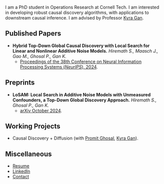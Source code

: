 
<meta name="google-site-verification" content="Wby9p_eTBuhZCnwZryTc8LsCvXkjgZVVj4wgx9D_e90" />

I am a PhD student in Operations Research at Cornell Tech. I am interested in developing robust causal discovery algorithms, with applications to downstream causal inference. I am advised by Professor [Kyra Gan](https://kyra-gan.github.io/). 

## Published Papers
- **Hybrid Top-Down Global Causal Discovery with Local Search for Linear and Nonlinear Additive Noise Models.**  *Hiremath S., Maasch J., Gao M., Ghosal P., Gan K.*
  - [Proceedings of the 38th Conference on Neural Information Processing Systems (*NeurIPS*), 2024](https://openreview.net/pdf?id=xnmm1jThkv).

## Preprints
- **LoSAM: Local Search in Additive Noise Models with Unmeasured Confounders, a Top-Down Global Discovery Approach.**  *Hiremath S., Ghosal P., Gan K.*
  - [arXiv October 2024](https://arxiv.org/abs/2410.11759).

## Working Projects
- Causal Discovery + Diffusion (with [Promit Ghosal](https://sites.google.com/view/promit-ghosal/home), [Kyra Gan](https://kyra-gan.github.io/)).

## Miscellaneous
- [Resume](Resume.pdf)
- [LinkedIn](https://www.linkedin.com/in/sujaihiremath/)
- [Contact](mailto:sh2583&#64;cornell&#46;edu)











